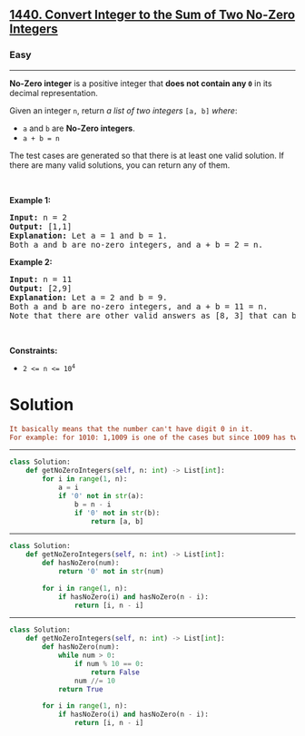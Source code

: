 <h2><a href="https://leetcode.com/problems/convert-integer-to-the-sum-of-two-no-zero-integers">1440. Convert Integer to the Sum of Two No-Zero Integers</a></h2><h3>Easy</h3><hr><p><strong>No-Zero integer</strong> is a positive integer that <strong>does not contain any <code>0</code></strong> in its decimal representation.</p>

<p>Given an integer <code>n</code>, return <em>a list of two integers</em> <code>[a, b]</code> <em>where</em>:</p>

<ul>
	<li><code>a</code> and <code>b</code> are <strong>No-Zero integers</strong>.</li>
	<li><code>a + b = n</code></li>
</ul>

<p>The test cases are generated so that there is at least one valid solution. If there are many valid solutions, you can return any of them.</p>

<p>&nbsp;</p>
<p><strong class="example">Example 1:</strong></p>

<pre>
<strong>Input:</strong> n = 2
<strong>Output:</strong> [1,1]
<strong>Explanation:</strong> Let a = 1 and b = 1.
Both a and b are no-zero integers, and a + b = 2 = n.
</pre>

<p><strong class="example">Example 2:</strong></p>

<pre>
<strong>Input:</strong> n = 11
<strong>Output:</strong> [2,9]
<strong>Explanation:</strong> Let a = 2 and b = 9.
Both a and b are no-zero integers, and a + b = 11 = n.
Note that there are other valid answers as [8, 3] that can be accepted.
</pre>

<p>&nbsp;</p>
<p><strong>Constraints:</strong></p>

<ul>
	<li><code>2 &lt;= n &lt;= 10<sup>4</sup></code></li>
</ul>

# Solution 
```ini
It basically means that the number can't have digit 0 in it.
For example: for 1010: 1,1009 is one of the cases but since 1009 has two 0's in it, so not a possible pair.
```
---
```python
class Solution:
    def getNoZeroIntegers(self, n: int) -> List[int]:
        for i in range(1, n):
            a = i
            if '0' not in str(a):
                b = n - i 
                if '0' not in str(b):
                    return [a, b]
```
---
```python
class Solution:
    def getNoZeroIntegers(self, n: int) -> List[int]:
        def hasNoZero(num):
            return '0' not in str(num)
        
        for i in range(1, n):
            if hasNoZero(i) and hasNoZero(n - i):
                return [i, n - i]
```
---
```python
class Solution:
    def getNoZeroIntegers(self, n: int) -> List[int]:
        def hasNoZero(num):
            while num > 0:
                if num % 10 == 0:
                    return False
                num //= 10
            return True
        
        for i in range(1, n):
            if hasNoZero(i) and hasNoZero(n - i):
                return [i, n - i]
```
